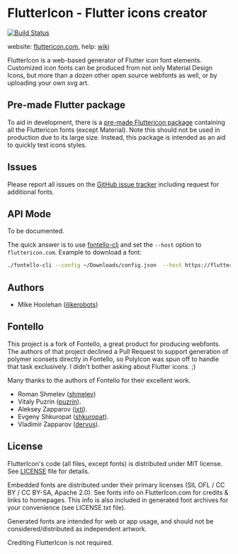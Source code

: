 FlutterIcon - Flutter icons creator
=======================================

[![Build Status](https://travis-ci.org/ilikerobots/polyicon.png)](https://travis-ci.org/ilikerobots/polyicon)

website: [fluttericon.com](http://fluttericon.com/), help: [wiki](https://github.com/ilikerobots/polyicon/wiki/Help)

FlutterIcon is a web-based generator of Flutter icon font elements.
Customized icon fonts can be produced from not only Material Design Icons,
but more than a dozen other open source webfonts as well, or by uploading 
your own svg art.

## Pre-made Flutter package

To aid in development, there is a [pre-made Fluttericon package](https://pub.dev/packages/fluttericon) containing all the Fluttericon fonts (except Material).
Note this should not be used in production due to its large size.  Instead, this package is intended as an aid to quickly test icons styles.


## Issues
 
Please report all issues on the [GitHub issue tracker](https://github.com/ilikerobots/polyicon/issues)
including request for additional fonts.

## API Mode

To be documented.  

The quick answer is to use [fontello-cli](https://github.com/paulyoung/fontello-cli)
and set the `--host` option to `fluttericon.com`.  Example to download a font:

```sh
./fontello-cli --config ~/Downloads/config.json  --host https://fluttericon.com install
```

## Authors

- Mike Hoolehan ([ilikerobots](https://github.com/ilikerobots))

## Fontello

This project is a fork of Fontello, a great product for producing 
webfonts.  The authors of that project declined a Pull Request to 
support generation of polymer iconsets directly in Fontello, so 
PolyIcon was spun off to handle that task exclusively.  I didn't 
bother asking about Flutter icons. ;)

Many thanks to the authors of Fontello for their excellent work.
 * Roman Shmelev ([shmelev](https://github.com/shmelev))
 * Vitaly Puzrin ([puzrin](https://github.com/puzrin)).
 * Aleksey Zapparov ([ixti](https://github.com/ixti)).
 * Evgeny Shkuropat ([shkuropat](https://github.com/shkuropat)).
 * Vladimir Zapparov ([dervus](https://github.com/dervus)).

## License

FlutterIcon's code (all files, except fonts) is distributed under MIT license. See
[LICENSE](https://github.com/ilikerobots/polyicon/blob/master/LICENSE) file for details.

Embedded fonts are distributed under their primary licenses (SIL OFL / CC BY / CC BY-SA, Apache 2.0).
See fonts info on FlutterIcon.com for credits & links to homepages. This info is also
included in generated font archives for your convenience (see LICENSE.txt file).

Generated fonts are intended for web or app usage, and should not be
considered/distributed as independent artwork. 

Crediting FlutterIcon is not required.
